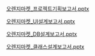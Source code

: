 [오렌지마켓_프로젝트기획보고서.pptx](https://github.com/user-attachments/files/17360479/_.pptx)

[오렌지마켓_UI설계보고서.pptx](https://github.com/user-attachments/files/17360467/_UI.pptx)

[오렌지마켓_DB설계보고서.pptx](https://github.com/user-attachments/files/17325385/_DB.pptx)

[오렌지마켓_클래스설계보고서.pptx](https://github.com/user-attachments/files/17360471/_.pptx)
